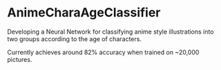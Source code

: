 # AnimeCharaAgeClassifier
Developing a Neural Network for classifying anime style illustrations into two groups according to the age of characters.

Currently achieves around 82% accuracy when trained on ~20,000 pictures.
